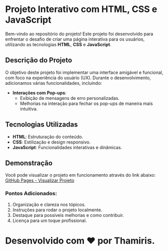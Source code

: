 
# Projeto Interativo com HTML, CSS e JavaScript

Bem-vindo ao repositório do projeto! Este projeto foi desenvolvido para enfrentar o desafio de criar uma página interativa para os usuários, utilizando as tecnologias **HTML**, **CSS** e **JavaScript**.

## Descrição do Projeto

O objetivo deste projeto foi implementar uma interface amigável e funcional, com foco na experiência do usuário (UX). Durante o desenvolvimento, adicionamos várias funcionalidades, incluindo:

- **Interações com Pop-ups**:  
  - Exibição de mensagens de erro personalizadas.  
  - Melhorias na interação para fechar os pop-ups de maneira mais intuitiva.

## Tecnologias Utilizadas

- **HTML**: Estruturação do conteúdo.
- **CSS**: Estilização e design responsivo.
- **JavaScript**: Funcionalidades interativas e dinâmicas.

## Demonstração

Você pode visualizar o projeto em funcionamento através do link abaixo:  
[GitHub Pages - Visualizar Projeto](https://thamirisrg.github.io/web_project_around/)


### Pontos Adicionados:
1. Organização e clareza nos tópicos.
2. Instruções para rodar o projeto localmente.
3. Destaque para possíveis melhorias e como contribuir.
4. Licença para um toque profissional.

Desenvolvido com ❤️ por Thamiris.
=======
